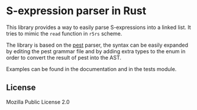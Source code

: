 S-expression parser in Rust
=================================

This library provides a way to easily parse S-expressions into a linked list. 
It tries to mimic the `read` function in `r5rs` scheme.

The library is based on the [pest]() parser, the syntax can be easily expanded by editing the pest grammar file and by adding extra types to the enum in order to convert the result of pest into the AST.

Examples can be found in the documentation and in the tests module.

## License
Mozilla Public License 2.0
